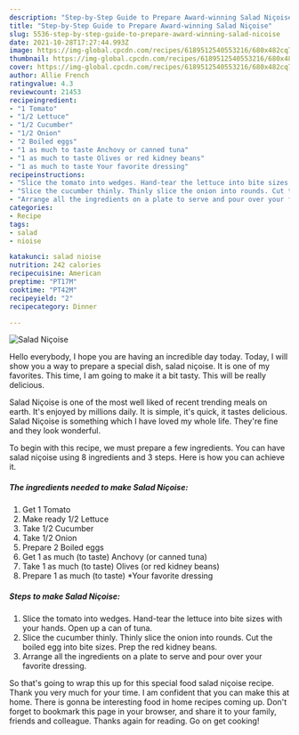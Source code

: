 ```yaml
---
description: "Step-by-Step Guide to Prepare Award-winning Salad Niçoise"
title: "Step-by-Step Guide to Prepare Award-winning Salad Niçoise"
slug: 5536-step-by-step-guide-to-prepare-award-winning-salad-nicoise
date: 2021-10-28T17:27:44.993Z
image: https://img-global.cpcdn.com/recipes/6189512540553216/680x482cq70/salad-nicoise-recipe-main-photo.jpg
thumbnail: https://img-global.cpcdn.com/recipes/6189512540553216/680x482cq70/salad-nicoise-recipe-main-photo.jpg
cover: https://img-global.cpcdn.com/recipes/6189512540553216/680x482cq70/salad-nicoise-recipe-main-photo.jpg
author: Allie French
ratingvalue: 4.3
reviewcount: 21453
recipeingredient:
- "1 Tomato"
- "1/2 Lettuce"
- "1/2 Cucumber"
- "1/2 Onion"
- "2 Boiled eggs"
- "1 as much to taste Anchovy or canned tuna"
- "1 as much to taste Olives or red kidney beans"
- "1 as much to taste Your favorite dressing"
recipeinstructions:
- "Slice the tomato into wedges. Hand-tear the lettuce into bite sizes with your hands. Open up a can of tuna."
- "Slice the cucumber thinly. Thinly slice the onion into rounds. Cut the boiled egg into bite sizes. Prep the red kidney beans."
- "Arrange all the ingredients on a plate to serve and pour over your favorite dressing."
categories:
- Recipe
tags:
- salad
- nioise

katakunci: salad nioise 
nutrition: 242 calories
recipecuisine: American
preptime: "PT17M"
cooktime: "PT42M"
recipeyield: "2"
recipecategory: Dinner

---
```



![Salad Niçoise](https://img-global.cpcdn.com/recipes/6189512540553216/680x482cq70/salad-nicoise-recipe-main-photo.jpg)

Hello everybody, I hope you are having an incredible day today. Today, I will show you a way to prepare a special dish, salad niçoise. It is one of my favorites. This time, I am going to make it a bit tasty. This will be really delicious.

Salad Niçoise is one of the most well liked of recent trending meals on earth. It's enjoyed by millions daily. It is simple, it's quick, it tastes delicious. Salad Niçoise is something which I have loved my whole life. They're fine and they look wonderful.




To begin with this recipe, we must prepare a few ingredients. You can have salad niçoise using 8 ingredients and 3 steps. Here is how you can achieve it.

<!--inarticleads1-->

##### The ingredients needed to make Salad Niçoise:

1. Get 1 Tomato
1. Make ready 1/2 Lettuce
1. Take 1/2 Cucumber
1. Take 1/2 Onion
1. Prepare 2 Boiled eggs
1. Get 1 as much (to taste) Anchovy (or canned tuna)
1. Take 1 as much (to taste) Olives (or red kidney beans)
1. Prepare 1 as much (to taste) *Your favorite dressing




<!--inarticleads2-->

##### Steps to make Salad Niçoise:

1. Slice the tomato into wedges. Hand-tear the lettuce into bite sizes with your hands. Open up a can of tuna.
1. Slice the cucumber thinly. Thinly slice the onion into rounds. Cut the boiled egg into bite sizes. Prep the red kidney beans.
1. Arrange all the ingredients on a plate to serve and pour over your favorite dressing.




So that's going to wrap this up for this special food salad niçoise recipe. Thank you very much for your time. I am confident that you can make this at home. There is gonna be interesting food in home recipes coming up. Don't forget to bookmark this page in your browser, and share it to your family, friends and colleague. Thanks again for reading. Go on get cooking!

